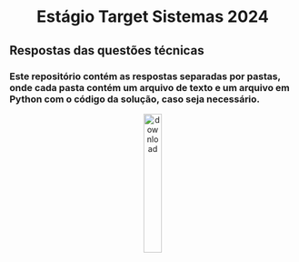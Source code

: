 <h1 align="center">Estágio Target Sistemas 2024</h1>

<h2>Respostas das questões técnicas</h2>

<h3>Este repositório contém as respostas separadas por pastas, onde cada pasta contém um arquivo de texto e um arquivo em Python com o código da solução, caso seja necessário.</h3>

<p align="center">
  <img src="https://github.com/Pedro-HS-Rodrigues/Estagio-Ribeirao-Preto-2024/assets/89215532/e82870cb-856a-4d98-a100-a330d29ee512" alt="download" style="width: 25%;"/>
</p>
